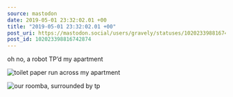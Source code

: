 ```yaml
---
source: mastodon
date: 2019-05-01 23:32:02.01 +00
title: "2019-05-01 23:32:02.01 +00"
post_uri: https://mastodon.social/users/gravely/statuses/102023398816742874
post_id: 102023398816742874
---
```

oh no, a robot TP’d my apartment


![toilet paper run across my apartment](/images/14152054.jpeg)

![our roomba, surrounded by tp](/images/14152058.jpeg)

